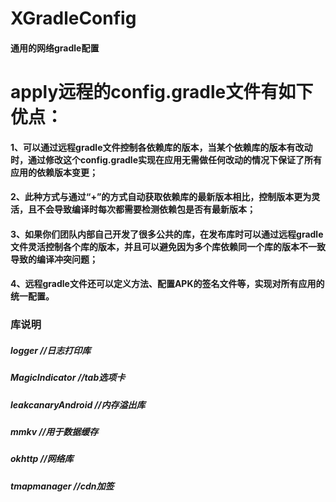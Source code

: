 # XGradleConfig
#### 通用的网络gradle配置
# apply远程的config.gradle文件有如下优点：
#### 1、可以通过远程gradle文件控制各依赖库的版本，当某个依赖库的版本有改动时，通过修改这个config.gradle实现在应用无需做任何改动的情况下保证了所有应用的依赖版本变更；
#### 2、此种方式与通过“+”的方式自动获取依赖库的最新版本相比，控制版本更为灵活，且不会导致编译时每次都需要检测依赖包是否有最新版本；
#### 3、如果你们团队内部自己开发了很多公共的库，在发布库时可以通过远程gradle文件灵活控制各个库的版本，并且可以避免因为多个库依赖同一个库的版本不一致导致的编译冲突问题；
#### 4、远程gradle文件还可以定义方法、配置APK的签名文件等，实现对所有应用的统一配置。



### 库说明
##### logger //日志打印库
##### MagicIndicator //tab选项卡
##### leakcanaryAndroid //内存溢出库
##### mmkv //用于数据缓存
##### okhttp //网络库
##### tmapmanager //cdn加签
